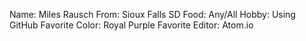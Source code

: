 Name: Miles Rausch
From: Sioux Falls SD
Food: Any/All
Hobby: Using GitHub
Favorite Color: Royal Purple
Favorite Editor: Atom.io
